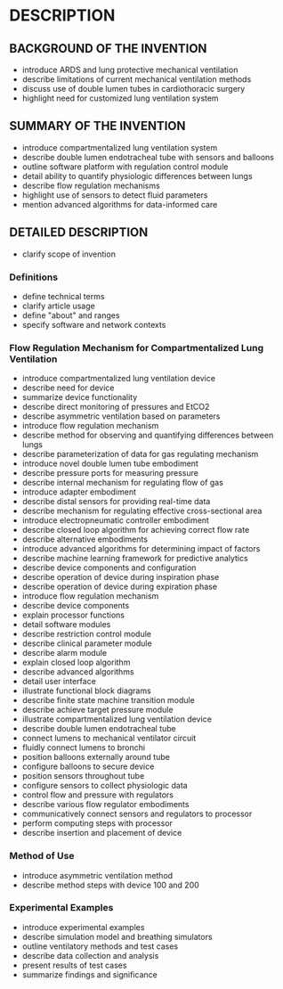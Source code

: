 # DESCRIPTION

## BACKGROUND OF THE INVENTION

- introduce ARDS and lung protective mechanical ventilation
- describe limitations of current mechanical ventilation methods
- discuss use of double lumen tubes in cardiothoracic surgery
- highlight need for customized lung ventilation system

## SUMMARY OF THE INVENTION

- introduce compartmentalized lung ventilation system
- describe double lumen endotracheal tube with sensors and balloons
- outline software platform with regulation control module
- detail ability to quantify physiologic differences between lungs
- describe flow regulation mechanisms
- highlight use of sensors to detect fluid parameters
- mention advanced algorithms for data-informed care

## DETAILED DESCRIPTION

- clarify scope of invention

### Definitions

- define technical terms
- clarify article usage
- define "about" and ranges
- specify software and network contexts

### Flow Regulation Mechanism for Compartmentalized Lung Ventilation

- introduce compartmentalized lung ventilation device
- describe need for device
- summarize device functionality
- describe direct monitoring of pressures and EtCO2
- describe asymmetric ventilation based on parameters
- introduce flow regulation mechanism
- describe method for observing and quantifying differences between lungs
- describe parameterization of data for gas regulating mechanism
- introduce novel double lumen tube embodiment
- describe pressure ports for measuring pressure
- describe internal mechanism for regulating flow of gas
- introduce adapter embodiment
- describe distal sensors for providing real-time data
- describe mechanism for regulating effective cross-sectional area
- introduce electropneumatic controller embodiment
- describe closed loop algorithm for achieving correct flow rate
- describe alternative embodiments
- introduce advanced algorithms for determining impact of factors
- describe machine learning framework for predictive analytics
- describe device components and configuration
- describe operation of device during inspiration phase
- describe operation of device during expiration phase
- introduce flow regulation mechanism
- describe device components
- explain processor functions
- detail software modules
- describe restriction control module
- describe clinical parameter module
- describe alarm module
- explain closed loop algorithm
- describe advanced algorithms
- detail user interface
- illustrate functional block diagrams
- describe finite state machine transition module
- describe achieve target pressure module
- illustrate compartmentalized lung ventilation device
- describe double lumen endotracheal tube
- connect lumens to mechanical ventilator circuit
- fluidly connect lumens to bronchi
- position balloons externally around tube
- configure balloons to secure device
- position sensors throughout tube
- configure sensors to collect physiologic data
- control flow and pressure with regulators
- describe various flow regulator embodiments
- communicatively connect sensors and regulators to processor
- perform computing steps with processor
- describe insertion and placement of device

### Method of Use

- introduce asymmetric ventilation method
- describe method steps with device 100 and 200

### Experimental Examples

- introduce experimental examples
- describe simulation model and breathing simulators
- outline ventilatory methods and test cases
- describe data collection and analysis
- present results of test cases
- summarize findings and significance

